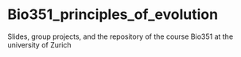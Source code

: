 # Bio351_principles_of_evolution
 Slides, group projects, and the repository of the course Bio351 at the university of Zurich
